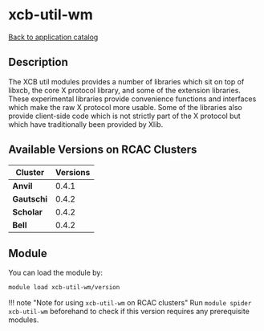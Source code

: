 # xcb-util-wm

[Back to application catalog](../app_catalog.md)

## Description
The XCB util modules provides a number of libraries which sit on top of libxcb, the core X protocol library, and some of the extension libraries. These experimental libraries provide convenience functions and interfaces which make the raw X protocol more usable. Some of the libraries also provide client-side code which is not strictly part of the X protocol but which have traditionally been provided by Xlib.

## Available Versions on RCAC Clusters
|Cluster|Versions|
|---|---|
|**Anvil**|0.4.1|
|**Gautschi**|0.4.2|
|**Scholar**|0.4.2|
|**Bell**|0.4.2|

## Module
You can load the module by:

```bash
module load xcb-util-wm/version
```

!!! note "Note for using `xcb-util-wm` on RCAC clusters"
    Run `module spider xcb-util-wm` beforehand to check if this version requires any prerequisite modules.
